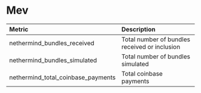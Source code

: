 # Mev

| Metric | Description |
| :--- | :--- |
| nethermind_bundles_received | Total number of bundles received or inclusion |
| nethermind_bundles_simulated | Total number of bundles simulated |
| nethermind_total_coinbase_payments | Total coinbase payments |
